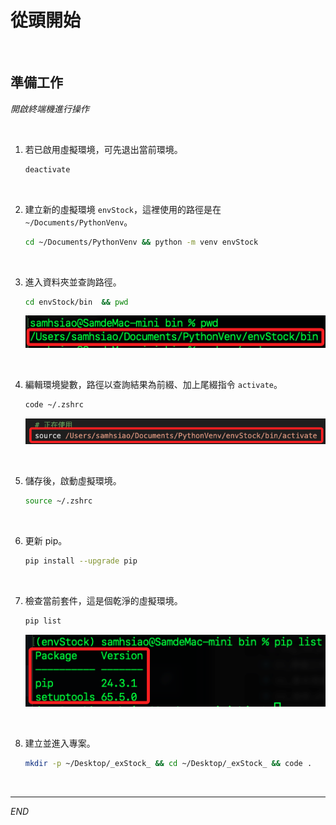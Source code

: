 # 從頭開始

<br>

## 準備工作

_開啟終端機進行操作_

<br>

1. 若已啟用虛擬環境，可先退出當前環境。

    ```bash
    deactivate
    ```

<br>

2. 建立新的虛擬環境 `envStock`，這裡使用的路徑是在 `~/Documents/PythonVenv`。

    ```bash
    cd ~/Documents/PythonVenv && python -m venv envStock
    ```

<br>

3. 進入資料夾並查詢路徑。

    ```bash
    cd envStock/bin  && pwd
    ```

    ![](images/img_45.png)

<br>

4. 編輯環境變數，路徑以查詢結果為前綴、加上尾綴指令 `activate`。

    ```bash
    code ~/.zshrc
    ```

    ![](images/img_46.png)

<br>

5. 儲存後，啟動虛擬環境。

    ```bash
    source ~/.zshrc
    ```

<br>

6. 更新 pip。

    ```bash
    pip install --upgrade pip
    ```

<br>

7. 檢查當前套件，這是個乾淨的虛擬環境。

    ```bash
    pip list
    ```

    ![](images/img_47.png)

<br>

8. 建立並進入專案。

    ```bash
    mkdir -p ~/Desktop/_exStock_ && cd ~/Desktop/_exStock_ && code .
    ```

<br>

___

_END_